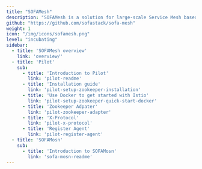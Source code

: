 ```yaml
---
title: "SOFAMesh"
description: "SOFAMesh is a solution for large-scale Service Mesh based on Istio."
github: "https://github.com/sofastack/sofa-mesh"
weight: 1
icon: "/img/icons/sofamesh.png"
level: "incubating"
sidebar:
  - title: 'SOFAMesh overview'
    link: 'overview/'
  - title: 'Pilot'
    sub:
      - title: 'Introduction to Pilot'
        link: 'pilot-readme'
      - title: 'Installation guide'
        link: 'pilot-setup-zookeeper-installation'
      - title: 'Use Docker to get started with Istio'
        link: 'pilot-setup-zookeeper-quick-start-docker'
      - title: 'Zookeeper Adpater'
        link: 'pilot-zookeeper-adapter'
      - title: 'X-Protocol'
        link: 'pilot-x-protocol'
      - title: 'Register Agent'
        link: 'pilot-register-agent'
  - title: 'SOFAMosn'
    sub:
      - title: 'Introduction to SOFAMosn'
        link: 'sofa-mosn-readme'
---
```

